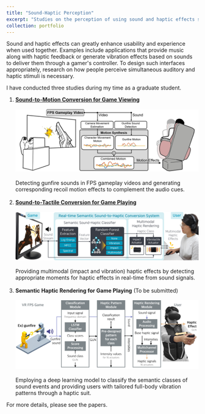 ```yaml
---
title: "Sound-Haptic Perception"
excerpt: "Studies on the perception of using sound and haptic effects simultaneously<br/><img src='/images/portfolio2.png' width="300">"
collection: portfolio
---
```


Sound and haptic effects can greatly enhance usability and experience when used together.
Examples include applications that provide music along with haptic feedback or generate vibration effects based on sounds to deliver them through a gamer's controller.
To design such interfaces appropriately, research on how people perceive simultaneous auditory and haptic stimuli is necessary.    

I have conducted three studies during my time as a graduate student.   
1. [<b>Sound-to-Motion Conversion for Game Viewing</b>](/publication/2021-05-07-Improving)<br/><br/><img src='/images/teaser1.png'><br/><br/>Detecting gunfire sounds in FPS gameplay videos and generating corresponding recoil motion effects to complement the audio cues.<br/><br/>
2. [<b>Sound-to-Tactile Conversion for Game Playing</b>](/publication/2023-04-19-Generating)<br/><br/><img src='/images/teaser2.png'><br/><br/> Providing multimodal (impact and vibration) haptic effects by detecting appropriate moments for haptic effects in real-time from sound signals.<br/><br/>
3. <b>Semantic Haptic Rendering for Game Playing</b> (To be submitted)<br/><br/><img src='/images/teaser3.png'><br/><br/> Employing a deep learning model to classify the semantic classes of sound events and providing users with tailored full-body vibration patterns through a haptic suit.   

For more details, please see the papers.
